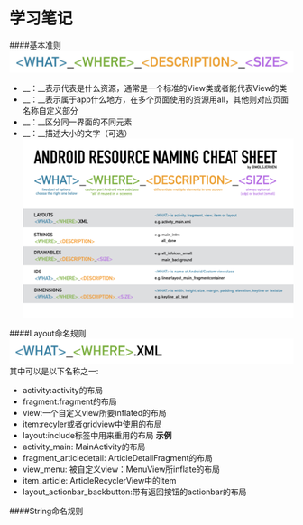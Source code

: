 # 学习笔记

####基本准则
![简单约定的命名方式](../img/android_name_1.jpg)
* __<WHAT>：__表示代表是什么资源，通常是一个标准的View类或者能代表View的类
* __<WHERE>：__表示属于app什么地方，在多个页面使用的资源用all，其他则对应页面名称自定义部分
* __<DESCRIPTION>：__区分同一界面的不同元素
* __<SIZE>：__描述大小的文字（可选）<br>
![命名示例](../img/android_name_2.png)

####Layout命名规则
![Layout命名规范](../img/android_name_3.png)
其中<WHAT>可以是以下名称之一:<br>
* activity:activity的布局
* fragment:fragment的布局
* view:一个自定义view所要inflated的布局
* item:recyler或者gridview中使用的布局
* layout:include标签中用来重用的布局
**示例**<br>
* activity_main: MainActivity的布局
* fragment_articledetail:  ArticleDetailFragment的布局
* view_menu: 被自定义view：MenuView所inflate的布局
* item_article: ArticleRecyclerView中的item
* layout_actionbar_backbutton:带有返回按钮的actionbar的布局

####String命名规则